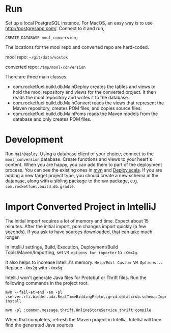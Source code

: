 Run
===

Set up a local PostgreSQL instance. For MacOS, an easy way is to use <http://postgresapp.com/>. Connect to it and run,

```postgresql
CREATE DATABASE mool_conversion;
```

The locations for the mool repo and converted repo are hard-coded.

mool repo: `~/git/data/vostok`

converted repo: `/tmp/mool-conversion`

There are three main classes.

* com.rocketfuel.build.db.MainDeploy creates the tables and views to hold the mool repository and views for the converted project. It then reads the mool repository and writes it to the database.
* com.rocketfuel.build.db.MainConvert reads the views that represent the Maven repository, creates POM files, and copies source files.
* com.rocketfuel.build.db.MainPoms reads the Maven models from the database and only creates POM files.

Development
===========

Run `MainDeploy`. Using a database client of your choice, connect to the `mool_conversion` database. Create functions and views to your heart's content. When you are happy, you can add them to part of the deployment process. You can see the existing ones in [mvn](src/main/resources/com/rocketfuel/build/db/mvn) and [Deploy.scala](src/main/scala/com/rocketfuel/build/db/Deploy.scala). If you are adding a new target project type, you should create a new schema in the database, along with a sibling package to the `mvn` package, e.g. `com.rocketfuel.build.db.gradle`.

Import Converted Project in IntelliJ
====================================

The initial import requires a lot of memory and time. Expect about 15 minutes. After the initial import, pom changes import quickly (a few seconds). If you ask to have sources downloaded, that can take much longer.

In IntelliJ settings, Build, Execution, Deployment/Build Tools/Maven/Importing, set `VM options for importer` to `-Xmx4g`.

It also helps to increase IntelliJ's memory. `Help/Edit Custom VM Options...` Replace `-Xmx2g` with `-Xmx6g`.

IntelliJ won't generate Java files for Protobuf or Thrift files. Run the following commands in the project root.

```
mvn --fail-at-end -am -pl :server.rfi.bidder.adx.RealTimeBiddingProto,:grid.datascrub.schema.ImpressionDraftRecordJavaProto,:rpcutils.EmptyJavaProto,:common.message.protobuf.reporting.DMPProfileSchemaProto,:server.rfi.server.adselect.AdMessagesProto,:common.message.protobuf.userprofile.UserProfileSchemaProto,:server.exchanges.openx.OpenxApiProto,:grid.datascrub.schema.ActionsRecordJavaProto,:modeling.perseus.schema.RtbidsCountJavaProto,:grid.scrubplus.logformat.generated.hive_proto.EvrColumnsProto,:mobile.geo.user.GeoProfileProto,:modeling.perseus.schema.CreditedConversionsJavaProto,:modeling.iq.schema.RtbidsJavaProto,:common.message.protobuf.common.RFIStructuresProto,:grid.onlinestore.model.protobuf.ProtobufRandomLibs,:common.message.protobuf.common.AGStructuresProto,:common.message.protobuf.DatetimeProto,:common.message.protobuf.common.MediaTypeProto,:common.message.protobuf.common.CurrencyTypeProto,:grid.onlinestore.model.protobuf.ProtobufClusterLibs,:luke.LookupJavaProtos,:modeling.perseus.schema.ViewabilityMeasuresForImpressionsProto,:common.message.protobuf.common.DeviceIdStructProto,:brand.insights.protobuf.TvProto,:common.message.protobuf.reporting.DMPSegmentProto,:modeling.perseus.schema.BidwinsJavaProto,:luke.PageJavaProtos,:common.message.protobuf.ApolloProto,:grid.common.hive.utils.HiveProtobufCookieUtils,:grid.datascrub.schema.BotsRecordJavaProto,:grid.datascrub.schema.RemainderRecordJavaProto,:common.message.protobuf.common.SegmentStructuresProto,:common.message.protobuf.common.BTProfileStructuresProto,:common.message.protobuf.common.AdEventStructuresProto,:modeling.perseus.schema.CustomDataTypesJavaProto,:grid.datascrub.schema.MasterAdLogRecordJavaProto,:server.ServerProtoAll,:grid.scrubplus.logformat.generated.hive_proto.DataScrubStatusColumnsProto,:rpcutils.DuplexProtocolJavaProto,:modeling.perseus.schema.ClusterJavaProto,:common.message.protobuf.PageContextProto,:modeling.perseus.schema.BrandProto,:common.message.protobuf.common.EnumStructProto,:common.message.protobuf.UrlHitCountProto,:grid.datascrub.schema.CookieMatchingRecordJavaProto,:modeling.perseus.schema.RtbidsJavaProto,:grid.scrubplus.logformat.generated.proto_scala.GeneratedProtoScalaLib,:grid.onlinestore.model.protobuf.ProtobufModelLibs,:common.message.protobuf.ModelingDataMessageProto,:common.message.protobuf.BidDataMessageProto,:common.message.protobuf.CookieGroupProto,:modeling.perseus.schema.ClicksJavaProto,:modeling.perseus.schema.ImpressionsJavaProto,:server.exchanges.openx.SsrtbProto,:server.rfi.bidder.adx.SnippetStatusReportProto,:grid.scrubplus.logformat.generated.hive_proto.EvfColumnsProto,:modeling.perseus.schema.GeoAudienceSegmentsJavaProto,:modeling.perseus.schema.ActionsJavaProto,:grid.datascrub.schema.CookiesRecordJavaProto,:modeling.perseus.schema.ThirdPartyS2SDataJavaProto,:grid.datascrub.schema.ClicksRecordJavaProto,:common.message.protobuf.AerospikeDataMessageProto,:com.googlecode.protobuf.pro.duplex.DuplexProtobufAll,:common.message.protobuf.common.LocationStructuresProto,:modeling.perseus.schema.AttributionsJavaProto,:common.message.protobuf.common.DMPProfileStructuresProto,:com.googlecode.protobuf.pro.duplex.DuplexLogProto,:common.message.protobuf.TimeAndCountProto,:common.message.protobuf.AdPricesMessageProto,:common.message.protobuf.siteprofile.SiteProfileSchemaProto,:common.message.protobuf.BidKeyDataMessageProto,:common.message.protobuf.artemis.ArtemisSchemaProto,:common.message.protobuf.RTBidProto,:modeling.perseus.schema.ViewsJavaProto,:grid.datascrub.schema.InteractionTrackerRecordJavaProto,:common.message.protobuf.ModelingScoreMessageProto,:grid.scrubplus.logformat.generated.hive_proto.ScrubplusProtobufLib,:server.exchanges.brl.BrlProto,:common.message.protobuf.common.CommonProtobufAll,:common.message.protobuf.common.UserStructuresProto,:common.message.protobuf.TacticDeliveryStatsProto,:common.message.protobuf.ProtobufAll,:common.message.protobuf.AdLogProto,:grid.datascrub.schema.RtbVideoRecordJavaProto,:common.message.protobuf.common.PrimitiveStructuresProto,:server.rfi.server.adselect.MobilePayloadProto,:camus.etl.mapred.support.TestSchemas,:grid.datascrub.schema.TestETLRecordJavaProto,:grid.datascrub.schema.TestETLSubsetRecordJavaProto,:server.util.actions.proto.TestProtobufActionsLib,:rpcutils.RpcTestJavaProto install
```

```
mvn -pl :common.message.thrift.OnlineStoreService thrift:compile
```

When that completes, refresh the Maven project in IntelliJ. IntelliJ will then find the generated Java sources.
